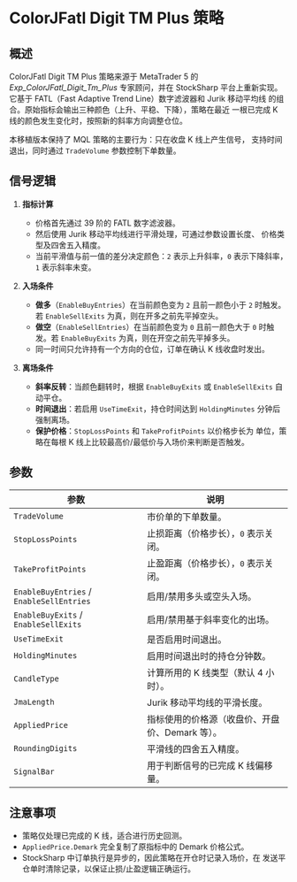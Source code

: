 # ColorJFatl Digit TM Plus 策略

## 概述

ColorJFatl Digit TM Plus 策略来源于 MetaTrader 5 的
*Exp_ColorJFatl_Digit_Tm_Plus* 专家顾问，并在 StockSharp 平台上重新实现。
它基于 FATL（Fast Adaptive Trend Line）数字滤波器和 Jurik 移动平均线
的组合。原始指标会输出三种颜色（上升、平稳、下降），策略在最近
一根已完成 K 线的颜色发生变化时，按照新的斜率方向调整仓位。

本移植版本保持了 MQL 策略的主要行为：只在收盘 K 线上产生信号，
支持时间退出，同时通过 `TradeVolume` 参数控制下单数量。

## 信号逻辑

1. **指标计算**
   - 价格首先通过 39 阶的 FATL 数字滤波器。
   - 然后使用 Jurik 移动平均线进行平滑处理，可通过参数设置长度、
     价格类型及四舍五入精度。
   - 当前平滑值与前一值的差分决定颜色：`2` 表示上升斜率，`0`
     表示下降斜率，`1` 表示斜率未变。

2. **入场条件**
   - **做多**（`EnableBuyEntries`）在当前颜色变为 `2` 且前一颜色小于
     `2` 时触发。若 `EnableSellExits` 为真，则在开多之前先平掉空头。
   - **做空**（`EnableSellEntries`）在当前颜色变为 `0` 且前一颜色大于
     `0` 时触发。若 `EnableBuyExits` 为真，则在开空之前先平掉多头。
   - 同一时间只允许持有一个方向的仓位，订单在确认 K 线收盘时发出。

3. **离场条件**
   - **斜率反转**：当颜色翻转时，根据 `EnableBuyExits` 或
     `EnableSellExits` 自动平仓。
   - **时间退出**：若启用 `UseTimeExit`，持仓时间达到
     `HoldingMinutes` 分钟后强制离场。
   - **保护价格**：`StopLossPoints` 和 `TakeProfitPoints` 以价格步长为
     单位，策略在每根 K 线上比较最高价/最低价与入场价来判断是否触发。

## 参数

| 参数 | 说明 |
|------|------|
| `TradeVolume` | 市价单的下单数量。 |
| `StopLossPoints` | 止损距离（价格步长），`0` 表示关闭。 |
| `TakeProfitPoints` | 止盈距离（价格步长），`0` 表示关闭。 |
| `EnableBuyEntries` / `EnableSellEntries` | 启用/禁用多头或空头入场。 |
| `EnableBuyExits` / `EnableSellExits` | 启用/禁用基于斜率变化的出场。 |
| `UseTimeExit` | 是否启用时间退出。 |
| `HoldingMinutes` | 启用时间退出时的持仓分钟数。 |
| `CandleType` | 计算所用的 K 线类型（默认 4 小时）。 |
| `JmaLength` | Jurik 移动平均线的平滑长度。 |
| `AppliedPrice` | 指标使用的价格源（收盘价、开盘价、Demark 等）。 |
| `RoundingDigits` | 平滑线的四舍五入精度。 |
| `SignalBar` | 用于判断信号的已完成 K 线偏移量。 |

## 注意事项

- 策略仅处理已完成的 K 线，适合进行历史回测。
- `AppliedPrice.Demark` 完全复制了原指标中的 Demark 价格公式。
- StockSharp 中订单执行是异步的，因此策略在开仓时记录入场价，在
  发送平仓单时清除记录，以保证止损/止盈逻辑正确运行。
